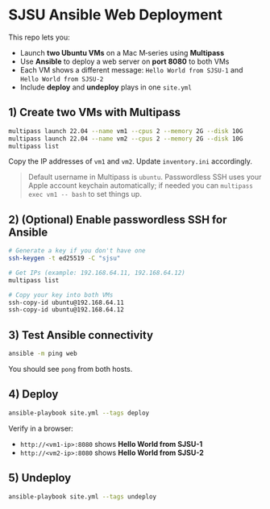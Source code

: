 # SJSU Ansible Web Deployment

This repo lets you:
- Launch **two Ubuntu VMs** on a Mac M‑series using **Multipass**
- Use **Ansible** to deploy a web server on **port 8080** to both VMs
- Each VM shows a different message: `Hello World from SJSU-1` and `Hello World from SJSU-2`
- Include **deploy** and **undeploy** plays in one `site.yml`


## 1) Create two VMs with Multipass

```bash
multipass launch 22.04 --name vm1 --cpus 2 --memory 2G --disk 10G
multipass launch 22.04 --name vm2 --cpus 2 --memory 2G --disk 10G
multipass list
```

Copy the IP addresses of `vm1` and `vm2`. Update `inventory.ini` accordingly.

> Default username in Multipass is `ubuntu`. Passwordless SSH uses your Apple account keychain automatically; if needed you can `multipass exec vm1 -- bash` to set things up.

## 2) (Optional) Enable passwordless SSH for Ansible

```bash
# Generate a key if you don't have one
ssh-keygen -t ed25519 -C "sjsu"

# Get IPs (example: 192.168.64.11, 192.168.64.12)
multipass list

# Copy your key into both VMs
ssh-copy-id ubuntu@192.168.64.11
ssh-copy-id ubuntu@192.168.64.12
```

## 3) Test Ansible connectivity

```bash
ansible -m ping web
```

You should see `pong` from both hosts.

## 4) Deploy

```bash
ansible-playbook site.yml --tags deploy
```

Verify in a browser:
- `http://<vm1-ip>:8080` shows **Hello World from SJSU-1**
- `http://<vm2-ip>:8080` shows **Hello World from SJSU-2**

## 5) Undeploy

```bash
ansible-playbook site.yml --tags undeploy
```

